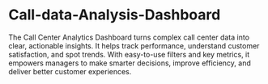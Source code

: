 # Call-data-Analysis-Dashboard
The Call Center Analytics Dashboard turns complex call center data into clear, actionable insights. It helps track performance, understand customer satisfaction, and spot trends. With easy-to-use filters and key metrics, it empowers managers to make smarter decisions, improve efficiency, and deliver better customer experiences.
